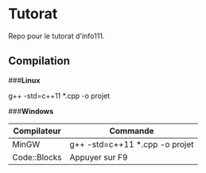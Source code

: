 # Tutorat
Repo pour le tutorat d'info111.

## Compilation
###**Linux**

g++ -std=c++11 *.cpp -o projet

###**Windows**

|Compilateur | Commande|
|------------ | -------------|
|MinGW | g++ -std=c++11 *.cpp -o projet |
|Code::Blocks | Appuyer sur F9|
